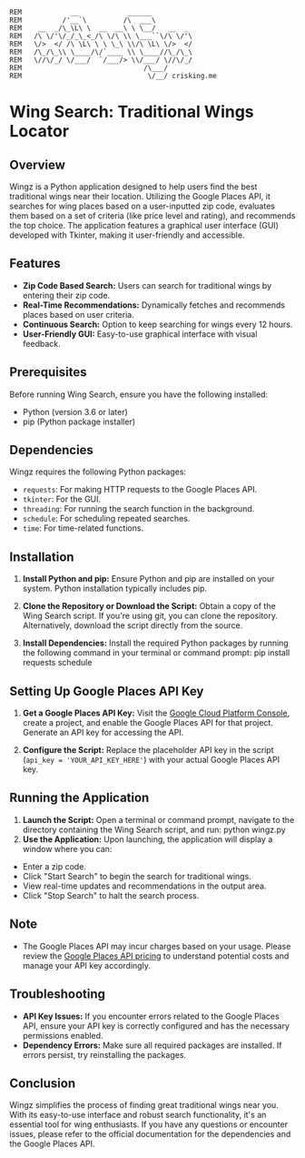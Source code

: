 ```
REM            __            ______
REM          /'__`\         /\  ___\
REM    __  _/\_\L\ \  __  __\ \ \__/   __  _
REM   /\ \/'\/_/_\_<_/\ \/\ \\ \___``\/\ \/'\
REM   \/>  </ /\ \L\ \ \ \_\ \\/\ \L\ \/>  </
REM   /\_/\_\\ \____/\/`____ \\ \____//\_/\_\
REM   \//\/_/ \/___/  `/___/> \\/___/ \//\/_/
REM                              /\___/
REM                               \/__/ crisking.me
```


# Wing Search: Traditional Wings Locator

## Overview
Wingz is a Python application designed to help users find the best traditional wings near their location. Utilizing the Google Places API, it searches for wing places based on a user-inputted zip code, evaluates them based on a set of criteria (like price level and rating), and recommends the top choice. The application features a graphical user interface (GUI) developed with Tkinter, making it user-friendly and accessible.

## Features
- **Zip Code Based Search:** Users can search for traditional wings by entering their zip code.
- **Real-Time Recommendations:** Dynamically fetches and recommends places based on user criteria.
- **Continuous Search:** Option to keep searching for wings every 12 hours.
- **User-Friendly GUI:** Easy-to-use graphical interface with visual feedback.

## Prerequisites
Before running Wing Search, ensure you have the following installed:
- Python (version 3.6 or later)
- pip (Python package installer)

## Dependencies
Wingz requires the following Python packages:
- `requests`: For making HTTP requests to the Google Places API.
- `tkinter`: For the GUI.
- `threading`: For running the search function in the background.
- `schedule`: For scheduling repeated searches.
- `time`: For time-related functions.

## Installation
1. **Install Python and pip:** Ensure Python and pip are installed on your system. Python installation typically includes pip.

2. **Clone the Repository or Download the Script:** Obtain a copy of the Wing Search script. If you're using git, you can clone the repository. Alternatively, download the script directly from the source.

3. **Install Dependencies:** Install the required Python packages by running the following command in your terminal or command prompt: pip install requests schedule


## Setting Up Google Places API Key
1. **Get a Google Places API Key:** Visit the [Google Cloud Platform Console](https://console.cloud.google.com/), create a project, and enable the Google Places API for that project. Generate an API key for accessing the API.

2. **Configure the Script:** Replace the placeholder API key in the script (`api_key = 'YOUR_API_KEY_HERE'`) with your actual Google Places API key.

## Running the Application
1. **Launch the Script:** Open a terminal or command prompt, navigate to the directory containing the Wing Search script, and run: python wingz.py
2. **Use the Application:** Upon launching, the application will display a window where you can:
- Enter a zip code.
- Click "Start Search" to begin the search for traditional wings.
- View real-time updates and recommendations in the output area.
- Click "Stop Search" to halt the search process.


## Note
- The Google Places API may incur charges based on your usage. Please review the [Google Places API pricing](https://developers.google.com/maps/documentation/places/web-service/usage-and-billing) to understand potential costs and manage your API key accordingly.

## Troubleshooting
- **API Key Issues:** If you encounter errors related to the Google Places API, ensure your API key is correctly configured and has the necessary permissions enabled.
- **Dependency Errors:** Make sure all required packages are installed. If errors persist, try reinstalling the packages.

## Conclusion
Wingz simplifies the process of finding great traditional wings near you. With its easy-to-use interface and robust search functionality, it's an essential tool for wing enthusiasts. If you have any questions or encounter issues, please refer to the official documentation for the dependencies and the Google Places API.

